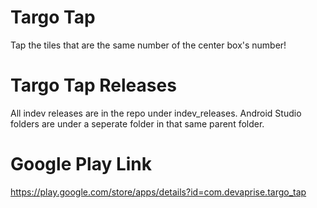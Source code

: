 # Targo Tap
Tap the tiles that are the same number of the center box's number!

# Targo Tap Releases
All indev releases are in the repo under indev_releases. Android Studio folders are under a seperate folder in that same parent folder.

# Google Play Link
https://play.google.com/store/apps/details?id=com.devaprise.targo_tap


